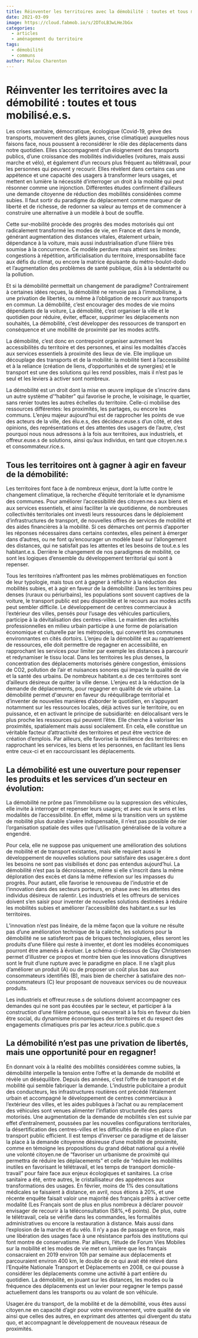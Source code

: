 ```yaml
---
title: Réinventer les territoires avec la démobilité : toutes et tous mobilisé.e.s.
date: 2021-03-09
image: https://cloud.fabmob.io/s/2DToLB3wLHeJbGx 
categories: 
  - articles
  - aménagement du territoire
tags: 
  - démobilité 
  - communs 
author: Malou Charenton
---
```


# Réinventer les territoires avec la démobilité : toutes et tous mobilisé.e.s.

Les crises sanitaire, démocratique, écologique (Covid-19, grève des transports, mouvement des gilets jaunes, crise climatique) auxquelles nous faisons face, nous poussent à reconsidérer le rôle des déplacements dans notre quotidien. Elles s’accompagnent d’un éloignement des transports publics, d’une croissance des mobilités individuelles (voitures, mais aussi marche et vélo), et également d’un recours plus fréquent au télétravail, pour les personnes qui peuvent y recourir. Elles révèlent dans certains cas une appétence et une capacité des usagers à transformer leurs usages, et mettent en lumière la nécessité d’interroger un droit à la mobilité qui peut résonner comme une injonction. Différentes études confirment d’ailleurs une demande citoyenne de réduction des mobilités considérées comme subies. Il faut sortir du paradigme du déplacement comme marqueur de liberté et de richesse, de redonner sa valeur au temps et de commencer à construire une alternative à un modèle à bout de souffle. 

Cette sur-mobilité procède des progrès des modes motorisés qui ont radicalement transformé les modes de vie, en France et dans le monde, générant augmentation des distances vitales, étalement urbain, dépendance à la voiture, mais aussi industrialisation d’une filière très soumise à la concurrence. Ce modèle perdure mais atteint ses limites: congestions à répétition, artificialisation du territoire, irresponsabilité face aux défis du climat, ou encore la matrice épuisante du métro-boulot-dodo et l’augmentation des problèmes de santé publique, dûs à la sédentarité ou la pollution. 

Et si la démobilité permettait un changement de paradigme? Contrairement à certaines idées reçues, la démobilité ne renvoie pas à l’immobilisme, à une privation de libertés, ou même à l’obligation de recourir aux transports en commun. 
La démobilité, c’est encourager des modes de vie moins dépendants de la voiture,
La démobilité, c’est organiser la ville et le quotidien pour réduire, éviter, effacer, supprimer les déplacements non souhaités,
La démobilité, c’est développer des ressources de transport en conséquence et une mobilité de proximité par les modes actifs.

La démobilité, c’est donc en contrepoint organiser autrement les accessibilités du territoire et des personnes, et ainsi les modalités d’accès aux services essentiels à proximité des lieux de vie. Elle implique un découplage des transports et de la mobilité: la mobilité tient à l’accessibilité et à la reliance (création de liens, d’opportunités et de synergies) et le transport est une des solutions qui les rend possibles, mais il n’est pas le seul et les leviers à activer sont nombreux.

La démobilité est un droit dont la mise en œuvre implique de s’inscrire dans un autre système d’“habiter” qui favorise le proche, le voisinage, le quartier, sans renier toutes les autres échelles du territoire. Celle-ci mobilise des ressources différentes: les proximités, les partages, ou encore les communs. 
L’enjeu majeur aujourd’hui est de rapprocher les points de vue des acteurs de la ville, des élu.e.s, des décideur.euse.s d’un côté, et des opinions, des représentations et des attentes des usagers de l’autre, c’est pourquoi nous nous adressons à la fois aux territoires, aux industriels, et offreur.euse.s de solutions, ainsi qu’aux individus, en tant que citoyen.ne.s et consommateur.rice.s. 

## Tous les territoires ont à gagner à agir en faveur de la démobilité: 


Les territoires font face à de nombreux enjeux, dont la lutte contre le changement climatique, la recherche d’équité territoriale et le dynamisme des communes. Pour améliorer l’accessibilité des citoyen⸳ne⸳s aux biens et aux services essentiels, et ainsi faciliter la vie quotidienne, de nombreuses collectivités territoriales ont investi leurs ressources dans le déploiement d’infrastructures de transport, de nouvelles offres de services de mobilité et des aides financières à la mobilité. Si ces démarches ont permis d’apporter les réponses nécessaires dans certains contextes,  elles peinent à émerger dans d’autres, ou ne font qu’encourager un modèle basé sur l’allongement des distances, qui ne satisfait pas les attentes et les besoins de tout.e.s les habitant.e.s. Derrière le changement de nos paradigmes de mobilité, ce sont les logiques d’ensemble du développement territorial qui sont à repenser. 

Tous les territoires n’affrontent pas les mêmes problématiques en fonction de leur typologie, mais tous ont à gagner à réfléchir à la réduction des mobilités subies, et à agir en faveur de la démobilité:
Dans les territoires peu denses (ruraux ou périurbains), les populations sont souvent captives de la voiture, le transport public est peu disponible et le recours aux modes actifs peut sembler difficile. Le développement de centres commerciaux à l’extérieur des villes, pensés pour l’usage des véhicules particuliers, participe à la dévitalisation des centres-villes. Le maintien des activités professionnelles en milieu urbain participe à une forme de polarisation économique et culturelle par les métropoles, qui convertit les communes environnantes en cités dortoirs. L’enjeu de la démobilité est au rapatriement de ressources, elle doit permettre de regagner en accessibilité, en rapprochant les services pour limiter par exemple les distances à parcourir et redynamiser le tissu local.
Dans les territoires les plus denses, la concentration des déplacements motorisés génère congestion, émissions de CO2, pollution de l’air et nuisances sonores qui impacte la qualité de vie et la santé des urbains. De nombreux habitant.e.s de ces territoires sont d’ailleurs désireux de quitter la ville dense. L’enjeu est à la réduction de la demande de déplacements, pour regagner en qualité de vie urbaine.
La démobilité permet d'œuvrer en faveur du rééquilibrage territorial et d’inventer de nouvelles manières d’aborder le quotidien, en s’appuyant notamment sur les ressources locales, déjà actives sur le territoire, ou en puissance, et en activant le principe de subsidiarité: en délocalisant vers le plus proche les ressources qui peuvent l’être. Elle cherche à valoriser les proximités, spatialement mais aussi socialement. En cela, elle constitue un véritable facteur d’attractivité des territoires et peut être vectrice de création d’emplois. Par ailleurs, elle favorise la résilience des territoires: en rapprochant les services, les biens et les personnes, en facilitant les liens entre ceux-ci et en raccourcissant les déplacements.

## La démobilité est une ouverture pour repenser les produits et les services d’un secteur en évolution: 

La démobilité ne prône pas l’immobilisme ou la suppression des véhicules, elle invite à interroger et repenser leurs usages; et avec eux le sens et les modalités de l’accessibilité. En effet, même si la transition vers un système de mobilité plus durable s’avère indispensable, il n’est pas possible de nier l’organisation spatiale des villes que l’utilisation généralisée de la voiture a engendré. 

Pour cela, elle ne suppose pas uniquement une amélioration des solutions de mobilité et de transport existantes, mais elle requiert aussi le développement de nouvelles solutions pour satisfaire des usager.ère.s dont les besoins ne sont pas visibilisés et donc pas entendus aujourd’hui. La démobilité n’est pas la décroissance, même si elle s’inscrit dans la même déploration des excès et dans la même réflexion sur les impasses du progrès. 
Pour autant, elle favorise le renouveau de l’industrie et de l’innovation dans des secteurs porteurs, en phase avec les attentes des individus désireux de ralentir. Les industriels et les offreurs de services doivent s’en saisir pour inventer de nouvelles solutions destinées à réduire les mobilités subies et améliorer l’accessibilité des habitant.e.s sur les territoires.

L’innovation n’est pas linéaire, de la même façon que la voiture ne résulte pas d’une amélioration technique de la calèche, les solutions pour la démobilité ne se satisferont pas de briques technologiques, elles seront les produits d’une filière qui reste à inventer, et dont les modèles économiques pourront être amenés à évoluer. Le schéma ci-dessous de Clay Christensen permet d’illustrer ce propos et montre bien que les innovations disruptives sont le fruit d’une rupture avec le paradigme en place. Il ne s’agit plus d’améliorer un produit (A) ou de proposer un coût plus bas aux consommateurs identifiés (B), mais bien de chercher à satisfaire des non-consommateurs (C) leur proposant de nouveaux services ou de nouveaux produits. 


Les industriels et offreur.reuse.s de solutions doivent accompagner ces demandes qui ne sont pas écoutées par le secteur, et participer à la construction d’une filière porteuse, qui oeuvrerait à la fois en faveur du bien être social, du dynamisme économiques des territoires et du respect des engagements climatiques pris par les acteur.rice.s public.que.s

## La démobilité n’est pas une privation de libertés, mais une opportunité pour en regagner! 

En donnant voix à la réalité des mobilités considérées comme subies, la démobilité interpelle la tension entre l’offre et la demande de mobilité et révèle un déséquilibre. Depuis des années, c’est l’offre de transport et de mobilité qui semble fabriquer la demande. L’industrie publicitaire a produit des conducteurs, les infrastructures routières ont précédé l’étalement urbain et accompagné le développement de centres commerciaux à l’extérieur des villes, et les aides publiques à l’achat ou au remplacement des véhicules sont venues alimenter l’inflation structurelle des parcs motorisés. Une augmentation de la demande de mobilités s’en est suivie par effet d’entraînement, poussées par les nouvelles configurations territoriales, la désertification des centres-villes et les difficultés de mise en place d’un transport public efficient. 
Il est temps d’inverser ce paradigme et de laisser la place à la demande citoyenne désireuse d’une mobilité de proximité, comme en témoigne les propositions du grand débat national qui a révélé une volonté citoyen.ne de “favoriser un urbanisme de proximité qui permettra de réduire les déplacements” et celle de “réduire les mobilités inutiles en favorisant le télétravail, et les temps de transport domicile-travail” pour faire face aux enjeux écologiques et sanitaires. 
La crise sanitaire a été, entre autres, le cristallisateur des appétences aux transformations des usages. En février, moins de 1% des consultations médicales se faisaient à distance, en avril, nous étions à 20%, et une récente enquête faisait valoir une majorité des français prêts à activer cette modalité (Les Français sont de plus en plus nombreux à déclarer pouvoir envisager de recourir à la téléconsultation (58%,+6 points). De plus, outre le télétravail, cela se vérifie dans les commandes, les formalités administratives ou encore la restauration à distance. Mais aussi dans l’explosion de la marche et du vélo. Il n’y a pas de passage en force, mais une libération des usages face à une résistance parfois des institutions qui font montre de conservatisme. 
Par ailleurs, l’étude de Forum Vies Mobiles sur la mobilité et les modes de vie met en lumière que les français consacraient en 2019 environ 10h par semaine aux déplacements et parcouraient environ 400 km, le double de ce qui avait été relevé dans l’Enquête Nationale Transport et Déplacements en 2008, ce qui pousse à considérer les déplacements comme une activité à part entière du quotidien. La démobilité, en jouant sur les distances, les modes ou la fréquence des déplacements est un levier pour regagner le temps passé actuellement dans les transports ou au volant de son véhicule. 

Usager.ère du transport, de la mobilité et de la démobilité, vous êtes aussi citoyen.ne en capacité d’agir pour votre environnement, votre qualité de vie ainsi que celles des autres, en exprimant des attentes qui divergent du statu quo, et accompagnant le développement de nouveaux réseaux de proximités. 


